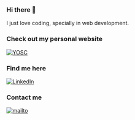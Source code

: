 ### Hi there 👋

I just love coding, specially in web development.

### Check out my personal website
[![YOSC](https://img.shields.io/badge/Personal_Website-FF0000?style=for-the-badge)](https://ysaelsaez.com/)

### Find me here
[![LinkedIn](https://img.shields.io/badge/LinkedIn-0077B5?style=for-the-badge&logo=linkedin&logoColor=white)](https://www.linkedin.com/in/ysael-saez/)

### Contact me
[![mailto](https://img.shields.io/badge/Microsoft_Outlook-0078D4?style=for-the-badge&logo=microsoft-outlook&logoColor=white)](mailto:ysael.saez@outlook.com)
